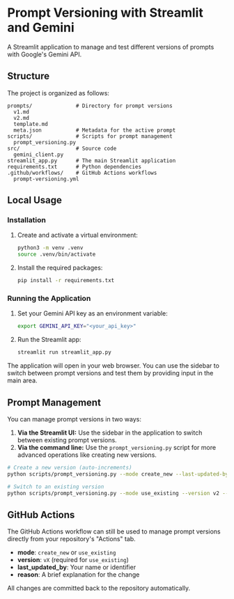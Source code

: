 # Prompt Versioning with Streamlit and Gemini

A Streamlit application to manage and test different versions of prompts with Google's Gemini API.

## Structure

The project is organized as follows:

```text
prompts/              # Directory for prompt versions
  v1.md
  v2.md
  template.md
  meta.json           # Metadata for the active prompt
scripts/              # Scripts for prompt management
  prompt_versioning.py
src/                  # Source code
  gemini_client.py
streamlit_app.py      # The main Streamlit application
requirements.txt      # Python dependencies
.github/workflows/    # GitHub Actions workflows
  prompt-versioning.yml
```

## Local Usage

### Installation

1. Create and activate a virtual environment:

   ```bash
   python3 -m venv .venv
   source .venv/bin/activate
   ```

2. Install the required packages:

   ```bash
   pip install -r requirements.txt
   ```

### Running the Application

1. Set your Gemini API key as an environment variable:

   ```bash
   export GEMINI_API_KEY="<your_api_key>"
   ```

2. Run the Streamlit app:

   ```bash
   streamlit run streamlit_app.py
   ```

The application will open in your web browser. You can use the sidebar to switch between prompt versions and test them by providing input in the main area.

## Prompt Management

You can manage prompt versions in two ways:

1. **Via the Streamlit UI:** Use the sidebar in the application to switch between existing prompt versions.
2. **Via the command line:** Use the `prompt_versioning.py` script for more advanced operations like creating new versions.

```bash
# Create a new version (auto-increments)
python scripts/prompt_versioning.py --mode create_new --last-updated-by your_name --reason "Adding a new experiment"

# Switch to an existing version
python scripts/prompt_versioning.py --mode use_existing --version v2 --last-updated-by your_name --reason "Rolling back to a stable version"
```

## GitHub Actions

The GitHub Actions workflow can still be used to manage prompt versions directly from your repository's "Actions" tab.

- **mode**: `create_new` or `use_existing`
- **version**: `vX` (required for `use_existing`)
- **last_updated_by**: Your name or identifier
- **reason**: A brief explanation for the change

All changes are committed back to the repository automatically.
